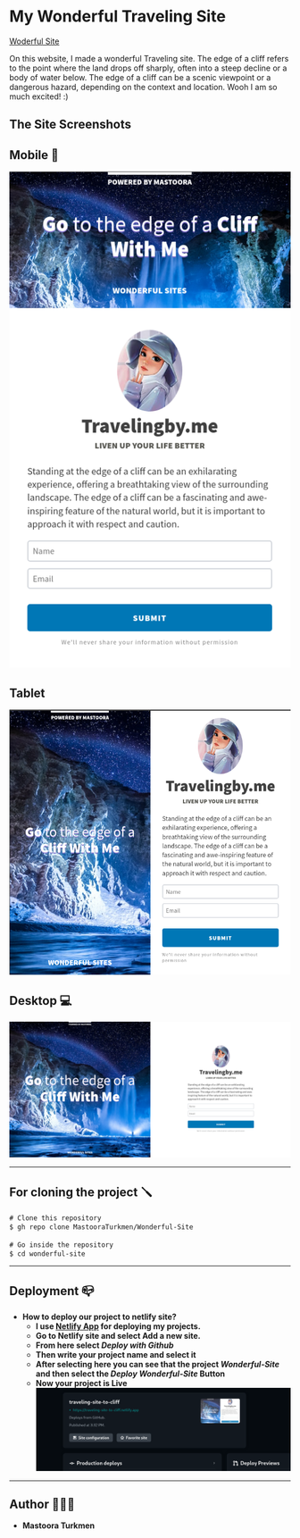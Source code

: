 # My Wonderful Traveling Site

[Woderful Site](https://traveling-site-to-cliff.netlify.app/)

On this website, I made a wonderful Traveling site. The edge of a cliff refers to the point where the land drops off sharply, often into a steep decline or a body of water below. The edge of a cliff can be a scenic viewpoint or a dangerous hazard, depending on the context and location. Wooh I am so much excited! :)

## The Site Screenshots

## Mobile 📱
![Alt text](./Images/image-2.png)

## Tablet 
![Alt text](./Images/image-1.png)

## Desktop 💻
![Alt text](./Images/image.png)


-----

## For cloning the project 🪛

```
# Clone this repository
$ gh repo clone MastooraTurkmen/Wonderful-Site

# Go inside the repository
$ cd wonderful-site

```


----


## Deployment 📪

+ **How to deploy our project to netlify site?**
   + **I use [Netlify App](https://app.netlify.com/) for deploying my projects.**
   + **Go to Netlify site and select Add a new site.**
   + **From here select _Deploy with Github_**
   + **Then write your project name and select it**
   + **After selecting here you can see that the project _Wonderful-Site_ and then select the _Deploy Wonderful-Site_ Button**
   + **Now your project is Live**
   ![Alt text](./Images/image-3.png)


----


## Author 👩🏻‍💻 
+ **Mastoora Turkmen**  